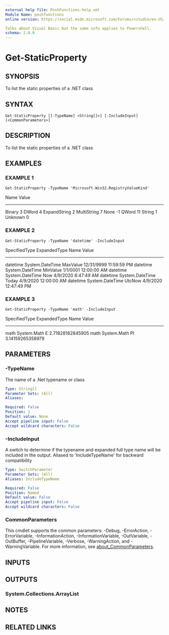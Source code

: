 ```yaml
---
external help file: PoshFunctions-help.xml
Module Name: poshfunctions
online version: https://social.msdn.microsoft.com/Forums/vstudio/en-US/0221d962-26e6-4a7e-be7a-72cd669a0dfc/why-systemmathround0251-2?forum=vbgeneral

Talks about Visual Basic but the same info applies to Powershell.
schema: 2.0.0
---
```


# Get-StaticProperty

## SYNOPSIS
To list the static properties of a .NET class

## SYNTAX

```
Get-StaticProperty [[-TypeName] <String[]>] [-IncludeInput] [<CommonParameters>]
```

## DESCRIPTION
To list the static properties of a .NET class

## EXAMPLES

### EXAMPLE 1
```
Get-StaticProperty -TypeName 'Microsoft.Win32.RegistryValueKind'
```

Name         Value
----         -----
Binary           3
DWord            4
ExpandString     2
MultiString      7
None            -1
QWord           11
String           1
Unknown          0

### EXAMPLE 2
```
Get-StaticProperty -TypeName 'datetime' -IncludeInput
```

SpecifiedType ExpandedType    Name     Value
------------- ------------    ----     -----
datetime      System.DateTime MaxValue 12/31/9999 11:59:59 PM
datetime      System.DateTime MinValue 1/1/0001 12:00:00 AM
datetime      System.DateTime Now      4/9/2020 8:47:49 AM
datetime      System.DateTime Today    4/9/2020 12:00:00 AM
datetime      System.DateTime UtcNow   4/9/2020 12:47:49 PM

### EXAMPLE 3
```
Get-StaticProperty -TypeName 'math' -IncludeInput
```

SpecifiedType ExpandedType Name            Value
------------- ------------ ----            -----
math          System.Math  E    2.71828182845905
math          System.Math  PI   3.14159265358979

## PARAMETERS

### -TypeName
The name of a .Net typename or class

```yaml
Type: String[]
Parameter Sets: (All)
Aliases:

Required: False
Position: 1
Default value: None
Accept pipeline input: False
Accept wildcard characters: False
```

### -IncludeInput
A switch to determine if the typename and expanded full type name will be included in the output.
Aliased to 'IncludeTypeName' for backward compatibility

```yaml
Type: SwitchParameter
Parameter Sets: (All)
Aliases: IncludeTypeName

Required: False
Position: Named
Default value: False
Accept pipeline input: False
Accept wildcard characters: False
```

### CommonParameters
This cmdlet supports the common parameters: -Debug, -ErrorAction, -ErrorVariable, -InformationAction, -InformationVariable, -OutVariable, -OutBuffer, -PipelineVariable, -Verbose, -WarningAction, and -WarningVariable. For more information, see [about_CommonParameters](http://go.microsoft.com/fwlink/?LinkID=113216).

## INPUTS

## OUTPUTS

### System.Collections.ArrayList
## NOTES

## RELATED LINKS
